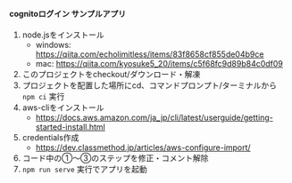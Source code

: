 #### cognitoログイン サンプルアプリ

1. node.jsをインストール
    * windows: https://qiita.com/echolimitless/items/83f8658cf855de04b9ce
    * mac: https://qiita.com/kyosuke5_20/items/c5f68fc9d89b84c0df09
1. このプロジェクトをcheckout/ダウンロード・解凍
1. プロジェクトを配置した場所にcd、コマンドプロンプト/ターミナルから `npm ci` 実行
1. aws-cliをインストール
    * https://docs.aws.amazon.com/ja_jp/cli/latest/userguide/getting-started-install.html
1. credentials作成
    * https://dev.classmethod.jp/articles/aws-configure-import/
1. コード中の①〜③のステップを修正・コメント解除
1. `npm run serve` 実行でアプリを起動